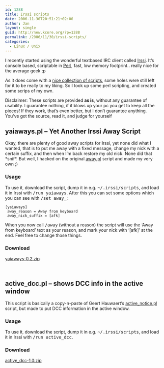 ```yaml
---
id: 1288
title: Irssi scripts
date: 2006-11-30T20:51:21+02:00
author: Jan
layout: single
guid: http://new.kcore.org/?p=1288
permalink: /2006/11/30/irssi-scripts/
categories:
  - Linux / Unix
---
```

I recently started using the wonderful textbased IRC client called <a href="http://irssi.org/" target="_blank" rel="external">Irssi</a>. It&#8217;s console based, scriptable in <a href="http://www.perl.com/" target="_blank" rel="external">Perl</a>, fast, low memory footprint.. really nice for the average geek ;p

As it does come with a <a href="http://irssi.org/scripts/" target="_blank" rel="external">nice collection of scripts</a>, some holes were still left for it to be really to my liking. So I took up some perl scripting, and created some scrips of my own.

Disclaimer: These scripts are provided **as is**, without any guarantee of usability. I guarantee nothing, if it blows up your pc you get to keep all the pieces! If they work, that&#8217;s even better, but I don&#8217;t guarantee anything. You&#8217;ve got the source, read it, and judge for yourself

## yaiaways.pl &#8211; Yet Another Irssi Away Script

Okay, there are plenty of good away scripts for Irssi, yet none did what I wanted, that is to put me away with a fixed message, change my nick with a certain suffix, and then when I&#8217;m back restore my old nick. None did that \*snif\*. But well, I hacked on the original <a href="http://irssi.org/scripts/scripts/away.pl" target="_blank" rel="external">away.pl</a> script and made my very own ;)

### Usage

To use it, download the script, dump it in e.g. <tt>~/.irssi/scripts</tt>, and load it in Irssi with <tt>/run yaiaways</tt>. After this you can set some options which you can see with <tt>/set away_</tt>:

<p class="list">
  <code>[yaiaways]</code><br /> <code> away_reason = Away from keyboard</code><br /> <code> away_nick_suffix = [afk]</code>
</p>

When you now call <tt>/away</tt> (without a reason) the script will use the &#8216;Away from keyboard&#8217; text as your reason, and mark your nick with &#8216;[afk]&#8217; at the end. Feel free to change those things.

### Download
[yaiaways-0.2.zip](/assets/files/2006/11/yaiaways-0.2.zip)

&nbsp;

## active_dcc.pl &#8211; shows DCC info in the active window

This script is basically a copy-n-paste of Geert Hauwaert&#8217;s <a href="http://www.irssi.org/scripts/scripts/active_notice.pl" target="_blank" rel="external">active_notice.pl</a> script, but made to put DCC information in the active window.

### Usage

To use it, download the script, dump it in e.g. <tt>~/.irssi/scripts</tt>, and load it in Irssi with <tt>/run active_dcc</tt>.

### Download
[active_dcc-1.0.zip](/assets/files/2006/11/active_dcc-1.0.zip)

